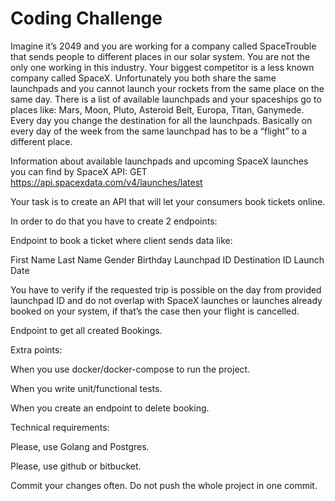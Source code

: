 # Coding Challenge

Imagine it’s 2049 and you are working for a company called SpaceTrouble that sends people to different places in our solar system.
You are not the only one working in this industry.
Your biggest competitor is a less known company called SpaceX.
Unfortunately you both share the same launchpads and you cannot launch your rockets from the same place on the same day.
There is a list of available launchpads and your spaceships go to places like: Mars, Moon, Pluto, Asteroid Belt, Europa, Titan, Ganymede.
Every day you change the destination for all the launchpads.
Basically on every day of the week from the same launchpad has to be a “flight” to a different place.

Information about available launchpads and upcoming SpaceX launches you can find by SpaceX API: GET https://api.spacexdata.com/v4/launches/latest

Your task is to create an API that will let your consumers book tickets online.

In order to do that you have to create 2 endpoints:

Endpoint to book a ticket where client sends data like:


First Name
Last Name
Gender
Birthday
Launchpad ID
Destination ID
Launch Date

You have to verify if the requested trip is possible on the day from provided launchpad ID and do not overlap with
SpaceX launches or launches already booked on your system, if that’s the case then your flight is cancelled.

Endpoint to get all created Bookings.

Extra points:

When you use docker/docker-compose to run the project.


When you write unit/functional tests.


When you create an endpoint to delete booking.


Technical requirements:

Please, use Golang and Postgres.


Please, use github or bitbucket.


Commit your changes often. Do not push the whole project in one commit.